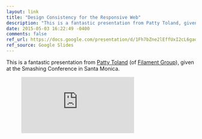 ```yaml
---
layout: link
title: "Design Consistency for the Responsive Web"
description: "This is a fantastic presentation from Patty Toland, given at the Smashing Conference in Santa Monica."
date: 2015-05-03 16:22:49 -0400
comments: false
ref_url: https://docs.google.com/presentation/d/1Fh7bZne2lEffUxI2cL6gaqdayNm3tv6_6d_mmSdOkiE/edit
ref_source: Google Slides
---
```


This is a fantastic presentation from [Patty Toland](https://twitter.com/pattytoland) (of [Filament Group](http://www.filamentgroup.com/)), given at the Smashing Conference in Santa Monica.

<figure class="video-embed video-embed--16x9">  
<iframe class="video-embed__video" src="https://docs.google.com/presentation/embed?id=1Fh7bZne2lEffUxI2cL6gaqdayNm3tv6_6d_mmSdOkiE&amp;start=false&amp;loop=false&amp;" frameborder="0"></iframe>  
</figure>